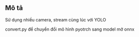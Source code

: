 <h2>Mô tả</h2>

Sử dụng nhiều camera, stream cùng lúc với YOLO

convert.py để chuyển đổi mô hình pyotrch sang model mở onnx

